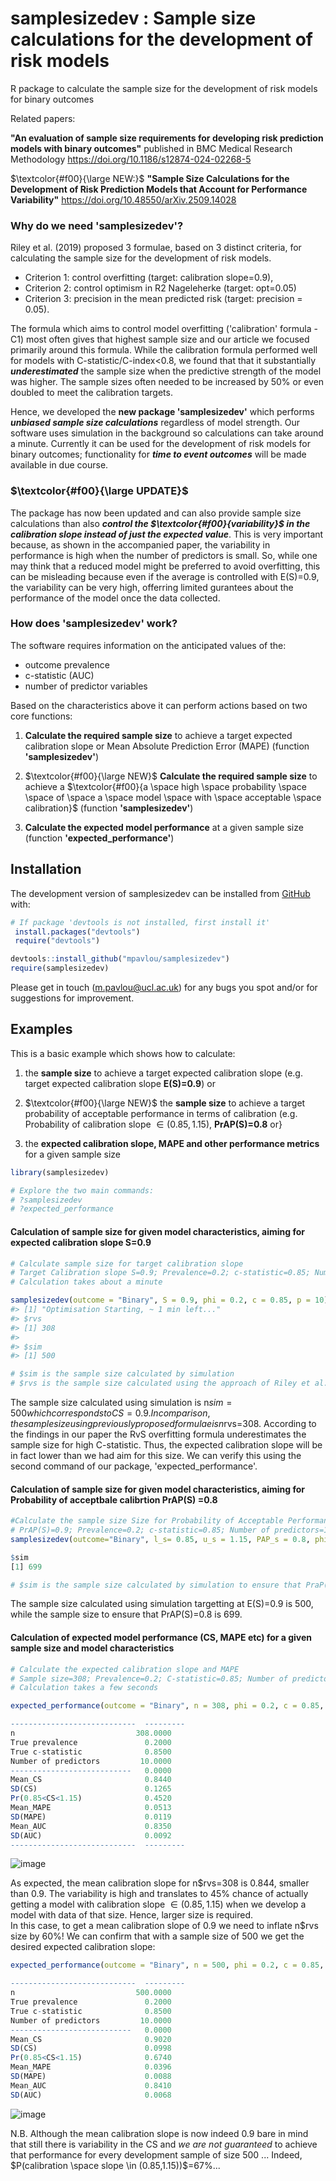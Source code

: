 
<!-- README.md is generated from README.Rmd. Please edit that file -->

# samplesizedev : Sample size calculations for the development of risk models

<!-- badges: start -->
<!-- badges: end -->


R package to calculate the sample size for the development of risk models for binary outcomes

Related papers: 

**"An evaluation of sample size requirements for developing risk prediction models with binary outcomes"**
published in BMC Medical Research Methodology https://doi.org/10.1186/s12874-024-02268-5

$\textcolor{#f00}{\large NEW:}$ **"Sample Size Calculations for the Development of Risk Prediction Models that Account for Performance Variability"**
https://doi.org/10.48550/arXiv.2509.14028

### Why do we need 'samplesizedev'?

Riley et al. (2019) proposed 3 formulae, based on 3 distinct criteria, for calculating the sample size for the development of risk models.
- Criterion 1: control overfitting (target: calibration slope=0.9),
- Criterion 2: control optimism in R2 Nageleherke (target: opt=0.05)
- Criterion 3:  precision in the mean predicted risk (target: precision = 0.05).

The formula which aims to control model overfitting ('calibration' formula - C1) most often gives that highest sample size and our article we focused primarily around this formula. While the calibration formula performed well for models with C-statistic/C-index<0.8, we found that that it substantially ***underestimated*** the sample size when the predictive strength of the model was higher. The sample sizes often needed to be increased by 50% or even doubled to meet the calibration targets.

Hence, we developed the **new package 'samplesizedev'** which performs ***unbiased sample size calculations*** regardless of model strength. Our software uses simulation in the background so calculations can take around a minute. Currently it can be used for the development of risk models for binary outcomes; functionality for ***time to event outcomes*** will be made available in due course. 

### $\textcolor{#f00}{\large  UPDATE}$

The package has now been updated and can also provide sample size calculations than also ***control the $\textcolor{#f00}{variability}$ in the calibration slope instead of *just* the expected value***. This is very important because, as shown in the accompanied paper, the variability in performance is high when the number of predictors is small. So, while one may think that a reduced model might be preferred to avoid overfitting, this can be misleading because even if the average is controlled with E(S)=0.9, the variability can be very high, offerring limited gurantees about the performance of the model once the data collected.


### How does 'samplesizedev' work?

The software requires information on the anticipated values of the:
- outcome prevalence
- c-statistic (AUC)
- number of predictor variables

Based on the characteristics above it can perform actions based on two core functions:

1. **Calculate the required sample size** to achieve a target expected calibration slope or Mean Absolute Prediction Error (MAPE) (function **'samplesizedev'**)

2. $\textcolor{#f00}{\large NEW}$ **Calculate the required sample size** to achieve a $\textcolor{#f00}{a \space high \space probability \space  \space of  \space a  \space model  \space with  \space acceptable  \space calibration}$ (function **'samplesizedev'**)

3. **Calculate the expected model performance** at a given sample size (function **'expected_performance'**)


## Installation

The development version of samplesizedev can be installed from
[GitHub](https://github.com/) with:

``` r
# If package 'devtools is not installed, first install it'
 install.packages("devtools")
 require("devtools")

devtools::install_github("mpavlou/samplesizedev")
require(samplesizedev)
```

Please get in touch (m.pavlou@ucl.ac.uk) for any bugs you spot and/or for suggestions for improvement. 

## Examples

This is a basic example which shows how to calculate:

1.  the **sample size** to achieve a target expected calibration slope (e.g. target expected calibration slope **E(S)=0.9**)  or 

2. $\textcolor{#f00}{\large NEW}$ the **sample size**  to achieve a target probability of acceptable performance in terms of calibration (e.g. Probability of calibration slope $\in (0.85,1.15)$, **PrAP(S)=0.8** or}

3.  the **expected calibration slope, MAPE and other performance metrics** for a given sample size

``` r
library(samplesizedev)

# Explore the two main commands:
# ?samplesizedev
# ?expected_performance
```

#### Calculation of sample size for given model characteristics, aiming for expected calibration slope S=0.9 

``` r
# Calculate sample size for target calibration slope
# Target Calibration slope S=0.9; Prevalence=0.2; c-statistic=0.85; Number of predictors=10;
# Calculation takes about a minute 

samplesizedev(outcome = "Binary", S = 0.9, phi = 0.2, c = 0.85, p = 10)
#> [1] "Optimisation Starting, ~ 1 min left..."
#> $rvs
#> [1] 308
#> 
#> $sim
#> [1] 500

# $sim is the sample size calculated by simulation
# $rvs is the sample size calculated using the approach of Riley et al. (2019) (RvS formula Criterion 1 - overfitting)
```

The sample size calculated using simulation is n$sim=500 which corresponds to CS=0.9. In comparison, 
the sample size using previously proposed formulae is n$rvs=308. According to the findings in our paper
the RvS overfitting formula  underestimates the sample size for high C-statistic. Thus, the expected calibration slope will
be in fact lower than we had aim for this size.  We can verify this using the second command of our package, 'expected_performance'.


#### Calculation of sample size for given model characteristics, aiming for Probability of acceptbale calibrtion PrAP(S) =0.8 

``` r
#Calculate the sample size Size for Probability of Acceptable Performance (PAP=0.8), where Acceptable Performance means 0.85<=S<=1.15
# PrAP(S)=0.9; Prevalence=0.2; c-statistic=0.85; Number of predictors=10;
samplesizedev(outcome="Binary", l_s= 0.85, u_s = 1.15, PAP_s = 0.8, phi = 0.2, c = 0.85, p = 10)

$sim
[1] 699

# $sim is the sample size calculated by simulation to ensure that PraP(S)=0.9
```

The sample size calculated using simulation targetting at E(S)=0.9 is 500, while the sample size to ensure that PrAP(S)=0.8 is 699.


#### Calculation of expected model performance (CS, MAPE etc) for a given sample size and model characteristics

``` r
# Calculate the expected calibration slope and MAPE
# Sample size=308; Prevalence=0.2; C-statistic=0.85; Number of predictors=10
# Calculation takes a few seconds

expected_performance(outcome = "Binary", n = 308, phi = 0.2, c = 0.85, p = 10)

----------------------------  ---------
n                           308.0000
True prevalence               0.2000
True c-statistic              0.8500
Number of predictors         10.0000
---------------------------   0.0000
Mean_CS                       0.8440
SD(CS)                        0.1265
Pr(0.85<CS<1.15)              0.4520
Mean_MAPE                     0.0513
SD(MAPE)                      0.0119
Mean_AUC                      0.8350
SD(AUC)                       0.0092
----------------------------  ---------
```
![image](https://github.com/user-attachments/assets/b334b848-ec07-4fa9-a718-19a355372d11)

As expected, the mean calibration slope for n$rvs=308 is 0.844, smaller than 0.9. The variability is high and translates to 
45% chance of actually getting a model with calibration slope $\in(0.85,1.15)$ when we develop a model with data of that size. Hence, larger size is required.  
In this case, to get a mean calibration slope of 0.9 we need to inflate n$rvs size by 60%! We can confirm that with a sample size of 500 we 
get the desired expected calibration slope:  

``` r
expected_performance(outcome = "Binary", n = 500, phi = 0.2, c = 0.85, p = 10)

----------------------------  ---------
n                           500.0000
True prevalence               0.2000
True c-statistic              0.8500
Number of predictors         10.0000
---------------------------   0.0000
Mean_CS                       0.9020
SD(CS)                        0.0998
Pr(0.85<CS<1.15)              0.6740
Mean_MAPE                     0.0396
SD(MAPE)                      0.0088
Mean_AUC                      0.8410
SD(AUC)                       0.0068
```

![image](https://github.com/user-attachments/assets/d02cda94-a1b5-4618-883d-9e1ed41ec801)

N.B. Although the mean calibration slope is now indeed 0.9 bare in mind that still there is variability in the CS
and *we are not guaranteed* to achieve that performance for every development sample of size 500 ... Indeed, $P(calibration \space slope \in (0.85,1.15))$=67%...


